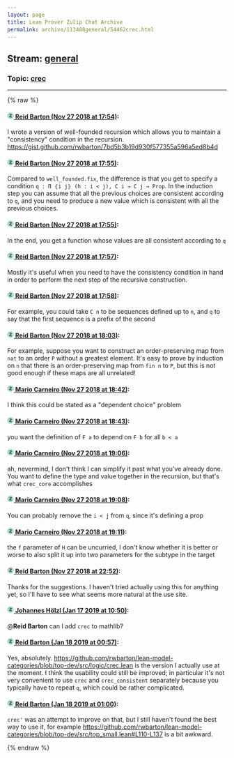 ```yaml
---
layout: page
title: Lean Prover Zulip Chat Archive 
permalink: archive/113488general/54462crec.html
---
```


## Stream: [general](index.html)
### Topic: [crec](54462crec.html)

---


{% raw %}
#### [![Click to go to Zulip](../../assets/img/zulip2.png) Reid Barton (Nov 27 2018 at 17:54)](https://leanprover.zulipchat.com/#narrow/stream/113488-general/topic/crec/near/148651094):
I wrote a version of well-founded recursion which allows you to maintain a "consistency" condition in the recursion.
https://gist.github.com/rwbarton/7bd5b3b19d930f577355a596a5ed8b4d

#### [![Click to go to Zulip](../../assets/img/zulip2.png) Reid Barton (Nov 27 2018 at 17:55)](https://leanprover.zulipchat.com/#narrow/stream/113488-general/topic/crec/near/148651153):
Compared to `well_founded.fix`, the difference is that you get to specify a condition `q : Π ⦃i j⦄ (h : i < j), C i → C j → Prop`. In the induction step you can assume that all the previous choices are consistent according to `q`, and you need to produce a new value which is consistent with all the previous choices.

#### [![Click to go to Zulip](../../assets/img/zulip2.png) Reid Barton (Nov 27 2018 at 17:55)](https://leanprover.zulipchat.com/#narrow/stream/113488-general/topic/crec/near/148651171):
In the end, you get a function whose values are all consistent according to `q`

#### [![Click to go to Zulip](../../assets/img/zulip2.png) Reid Barton (Nov 27 2018 at 17:57)](https://leanprover.zulipchat.com/#narrow/stream/113488-general/topic/crec/near/148651327):
Mostly it's useful when you need to have the consistency condition in hand in order to perform the next step of the recursive construction.

#### [![Click to go to Zulip](../../assets/img/zulip2.png) Reid Barton (Nov 27 2018 at 17:58)](https://leanprover.zulipchat.com/#narrow/stream/113488-general/topic/crec/near/148651402):
For example, you could take `C n` to be sequences defined up to `n`, and `q` to say that the first sequence is a prefix of the second

#### [![Click to go to Zulip](../../assets/img/zulip2.png) Reid Barton (Nov 27 2018 at 18:03)](https://leanprover.zulipchat.com/#narrow/stream/113488-general/topic/crec/near/148651842):
For example, suppose you want to construct an order-preserving map from `nat` to an order `P` without a greatest element. It's easy to prove by induction on `n` that there is an order-preserving map from `fin n` to `P`, but this is not good enough if these maps are all unrelated!

#### [![Click to go to Zulip](../../assets/img/zulip2.png) Mario Carneiro (Nov 27 2018 at 18:42)](https://leanprover.zulipchat.com/#narrow/stream/113488-general/topic/crec/near/148654463):
I think this could be stated as a "dependent choice" problem

#### [![Click to go to Zulip](../../assets/img/zulip2.png) Mario Carneiro (Nov 27 2018 at 18:43)](https://leanprover.zulipchat.com/#narrow/stream/113488-general/topic/crec/near/148654486):
you want the definition of `F a` to depend on `F b` for all `b < a`

#### [![Click to go to Zulip](../../assets/img/zulip2.png) Mario Carneiro (Nov 27 2018 at 19:06)](https://leanprover.zulipchat.com/#narrow/stream/113488-general/topic/crec/near/148656204):
ah, nevermind, I don't think I can simplify it past what you've already done. You want to define the type and value together in the recursion, but that's what `crec_core` accomplishes

#### [![Click to go to Zulip](../../assets/img/zulip2.png) Mario Carneiro (Nov 27 2018 at 19:08)](https://leanprover.zulipchat.com/#narrow/stream/113488-general/topic/crec/near/148656406):
You can probably remove the `i < j` from `q`, since it's defining a prop

#### [![Click to go to Zulip](../../assets/img/zulip2.png) Mario Carneiro (Nov 27 2018 at 19:11)](https://leanprover.zulipchat.com/#narrow/stream/113488-general/topic/crec/near/148656641):
the `f` parameter of `H` can be uncurried, I don't know whether it is better or worse to also split it up into two parameters for the subtype in the target

#### [![Click to go to Zulip](../../assets/img/zulip2.png) Reid Barton (Nov 27 2018 at 22:52)](https://leanprover.zulipchat.com/#narrow/stream/113488-general/topic/crec/near/148670810):
Thanks for the suggestions. I haven't tried actually using this for anything yet, so I'll have to see what seems more natural at the use site.

#### [![Click to go to Zulip](../../assets/img/zulip2.png) Johannes Hölzl (Jan 17 2019 at 10:50)](https://leanprover.zulipchat.com/#narrow/stream/113488-general/topic/crec/near/155322663):
@**Reid Barton** can I add `crec` to mathlib?

#### [![Click to go to Zulip](../../assets/img/zulip2.png) Reid Barton (Jan 18 2019 at 00:57)](https://leanprover.zulipchat.com/#narrow/stream/113488-general/topic/crec/near/156330667):
Yes, absolutely.
https://github.com/rwbarton/lean-model-categories/blob/top-dev/src/logic/crec.lean is the version I actually use at the moment.
I think the usability could still be improved; in particular it's not very convenient to use `crec` and `crec_consistent` separately because you typically have to repeat `q`, which could be rather complicated.

#### [![Click to go to Zulip](../../assets/img/zulip2.png) Reid Barton (Jan 18 2019 at 01:00)](https://leanprover.zulipchat.com/#narrow/stream/113488-general/topic/crec/near/156330879):
`crec'` was an attempt to improve on that, but I still haven't found the best way to use it, for example https://github.com/rwbarton/lean-model-categories/blob/top-dev/src/top_small.lean#L110-L137 is a bit awkward.


{% endraw %}
